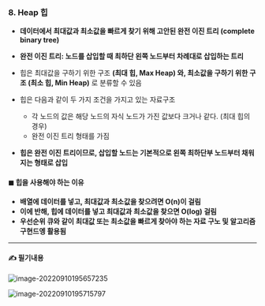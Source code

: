 ### 8. Heap 힙

* **데이터에서 최대값과 최소값을 빠르게 찾기 위해 고안된 완전 이진 트리 (complete binary tree)**
* **완전 이진 트리: 노드를 삽입할 때 최하단 왼쪽 노드부터 차례대로 삽입하는 트리**
* 힙은 최대값을 구하기 위한 구조 **(최대 힙, Max Heap) 와, 최소값을 구하기 위한 구조 (최소 힙, Min Heap)** 로 분류할 수 있음

* 힙은 다음과 같이 두 가지 조건을 가지고 있는 자료구조
  * 각 노드의 값은 해당 노드의 자식 노드가 가진 값보다 크거나 같다. (최대 힙의 경우)
  * 완전 이진 트리 형태를 가짐
* **힙은 완전 이진 트리이므로, 삽입할 노드는 기본적으로 왼쪽 최하단부 노드부터 채워지는 형태로 삽입**



#### ◼ 힙을 사용해야 하는 이유 

* **배열에 데이터를 넣고, 최대값과 최소값을 찾으려면 O(n)이 걸림**
* **이에 반해, 힙에 데이터를 넣고 최대값과 최소값을 찾으면 O(log) 걸림**
* **우선순위 큐와 같이 최대값 또는 최소값을 빠르게 찾아야 하는 자료 구노 및 알고리즘 구현드엥 활용됨**



---



#### ✍ **필기내용**

![image-20220910195657235](C:\Users\LGD\AppData\Roaming\Typora\typora-user-images\image-20220910195657235.png)

![image-20220910195715797](C:\Users\LGD\AppData\Roaming\Typora\typora-user-images\image-20220910195715797.png)